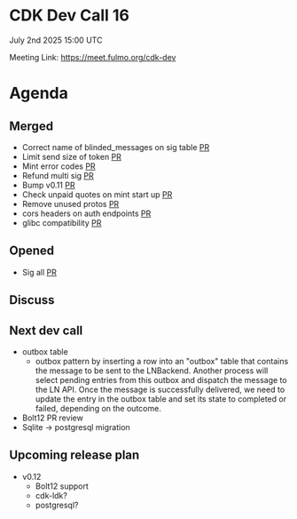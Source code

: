 # CDK Dev Call 16
July 2nd 2025 15:00 UTC 

Meeting Link: https://meet.fulmo.org/cdk-dev

# Agenda 

## Merged
 

- Correct name of blinded_messages on sig table [PR](https://github.com/cashubtc/cdk/pull/845)
- Limit send size of token [PR](https://github.com/cashubtc/cdk/pull/855)
- Mint error codes [PR](https://github.com/cashubtc/cdk/pull/858)
- Refund multi sig [PR](https://github.com/cashubtc/cdk/pull/860)
- Bump v0.11 [PR](https://github.com/cashubtc/cdk/pull/863)
- Check unpaid quotes on mint start up [PR](https://github.com/cashubtc/cdk/pull/844)
- Remove unused protos [PR](https://github.com/cashubtc/cdk/pull/842)
- cors headers on auth endpoints [PR](https://github.com/cashubtc/cdk/pull/866)
- glibc compatibility [PR](https://github.com/cashubtc/cdk/pull/864)



## Opened

- Sig all [PR](https://github.com/cashubtc/cdk/pull/862)


## Discuss

## Next dev call
 - outbox table
     - outbox pattern by inserting a row into an "outbox" table that contains the message to be sent to the LNBackend. Another process will select pending entries from this outbox and dispatch the message to the LN API. Once the message is successfully delivered, we need to update the entry in the outbox table and set its state to completed or failed, depending on the outcome.
 - Bolt12 PR review
 - Sqlite -> postgresql migration 

## Upcoming release plan
- v0.12
   - Bolt12 support
   - cdk-ldk?
   - postgresql?

